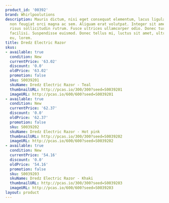 ```yaml
---
product_id: '00392'
brand: Whirlpoolutions
description: Mauris dictum, nisi eget consequat elementum, lacus ligula molestie metus,
  non feugiat orci magna ac sem. Aliquam erat volutpat. Integer sit amet mauris imperdiet
  risus sollicitudin rutrum. Fusce ultrices ullamcorper odio. Donec turpis. Nulla
  facilisi. Suspendisse euismod. Donec tellus mi, luctus sit amet, ultrices a, convallis
  eu, lorem.
title: Dredz Electric Razor
skus:
- available: true
  condition: New
  currentPrice: '63.02'
  discount: '0.0'
  oldPrice: '63.02'
  promotion: false
  sku: S0039201
  skuName: Dredz Electric Razor - Teal
  thumbnailURL: http://pcas.io/300/300?seed=S0039201
  imageURL: http://pcas.io/600/600?seed=S0039201
- available: true
  condition: New
  currentPrice: '62.37'
  discount: '0.0'
  oldPrice: '62.37'
  promotion: false
  sku: S0039202
  skuName: Dredz Electric Razor - Hot pink
  thumbnailURL: http://pcas.io/300/300?seed=S0039202
  imageURL: http://pcas.io/600/600?seed=S0039202
- available: true
  condition: New
  currentPrice: '54.16'
  discount: '0.0'
  oldPrice: '54.16'
  promotion: false
  sku: S0039203
  skuName: Dredz Electric Razor - Khaki
  thumbnailURL: http://pcas.io/300/300?seed=S0039203
  imageURL: http://pcas.io/600/600?seed=S0039203
layout: product
---
```

